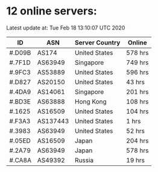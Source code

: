 # 12 online servers:

Latest update at: Tue Feb 18 13:10:07 UTC 2020

| ID | ASN | Server Country | Online |
| -- | --- | -------------- | ------ |
| #.D09B | AS174 | United States | 578 hrs |
| #.7F1D | AS63949 | Singapore | 749 hrs |
| #.9FC3 | AS53889 | United States | 596 hrs |
| #.D827 | AS20150 | United States | 43 hrs |
| #.4DA9 | AS14061 | Singapore | 201 hrs |
| #.BD3E | AS63888 | Hong Kong | 108 hrs |
| #.1625 | AS16509 | United States | 104 hrs |
| #.F3A3 | AS137443 | United States | 1 hrs |
| #.3983 | AS63949 | United States | 52 hrs |
| #.05ED | AS16509 | Japan | 204 hrs |
| #.2A79 | AS63949 | Japan | 578 hrs |
| #.CA8A | AS49392 | Russia | 19 hrs |

